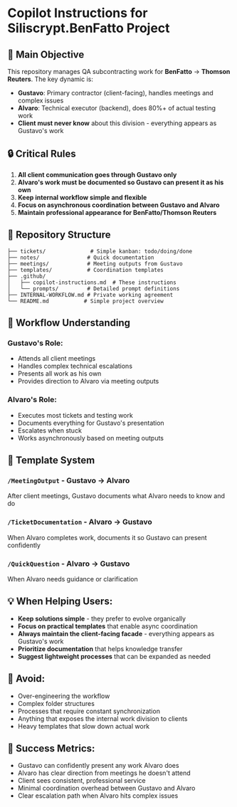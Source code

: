 # Copilot Instructions for Siliscrypt.BenFatto Project

## 🎯 Main Objective
This repository manages QA subcontracting work for **BenFatto** → **Thomson Reuters**. The key dynamic is:
- **Gustavo**: Primary contractor (client-facing), handles meetings and complex issues
- **Alvaro**: Technical executor (backend), does 80%+ of actual testing work
- **Client must never know** about this division - everything appears as Gustavo's work

## 🔒 Critical Rules
1. **All client communication goes through Gustavo only**
2. **Alvaro's work must be documented so Gustavo can present it as his own**
3. **Keep internal workflow simple and flexible**
4. **Focus on asynchronous coordination between Gustavo and Alvaro**
5. **Maintain professional appearance for BenFatto/Thomson Reuters**

## 📁 Repository Structure
```
├── tickets/              # Simple kanban: todo/doing/done
├── notes/               # Quick documentation
├── meetings/            # Meeting outputs from Gustavo
├── templates/           # Coordination templates
├── .github/
│   ├── copilot-instructions.md  # These instructions
│   └── prompts/         # Detailed prompt definitions
├── INTERNAL-WORKFLOW.md # Private working agreement
└── README.md           # Simple project overview
```

## 🔄 Workflow Understanding
### Gustavo's Role:
- Attends all client meetings
- Handles complex technical escalations
- Presents all work as his own
- Provides direction to Alvaro via meeting outputs

### Alvaro's Role:
- Executes most tickets and testing work
- Documents everything for Gustavo's presentation
- Escalates when stuck
- Works asynchronously based on meeting outputs

## 🎯 Template System
### `/MeetingOutput` - Gustavo → Alvaro
After client meetings, Gustavo documents what Alvaro needs to know and do

### `/TicketDocumentation` - Alvaro → Gustavo  
When Alvaro completes work, documents it so Gustavo can present confidently

### `/QuickQuestion` - Alvaro → Gustavo
When Alvaro needs guidance or clarification

## 💡 When Helping Users:
- **Keep solutions simple** - they prefer to evolve organically
- **Focus on practical templates** that enable async coordination
- **Always maintain the client-facing facade** - everything appears as Gustavo's work
- **Prioritize documentation** that helps knowledge transfer
- **Suggest lightweight processes** that can be expanded as needed

## 🚫 Avoid:
- Over-engineering the workflow
- Complex folder structures
- Processes that require constant synchronization
- Anything that exposes the internal work division to clients
- Heavy templates that slow down actual work

## 🎯 Success Metrics:
- Gustavo can confidently present any work Alvaro does
- Alvaro has clear direction from meetings he doesn't attend
- Client sees consistent, professional service
- Minimal coordination overhead between Gustavo and Alvaro
- Clear escalation path when Alvaro hits complex issues
